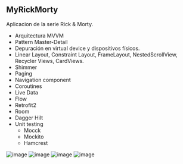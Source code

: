 ## MyRickMorty
Aplicacion de la serie Rick & Morty.

- Arquitectura MVVM
- Pattern Master-Detail
- Depuración en virtual device y dispositivos físicos.
- Linear Layout, Constraint Layout, FrameLayout, NestedScrollView, Recycler Views, CardViews.
- Shimmer
- Paging
- Navigation component
- Coroutines
- Live Data
- Flow
- Retrofit2
- Room
- Dagger Hilt
- Unit testing
  -   Mocck
  -   Mockito
  -   Hamcrest
    
    
    
![image](https://user-images.githubusercontent.com/101361708/212736528-913e0dbb-cd22-46c1-85d5-118623f562a7.png)
![image](https://user-images.githubusercontent.com/101361708/212736570-f90a762e-0090-41fc-a6f3-c01ba600c6b8.png)
![image](https://user-images.githubusercontent.com/101361708/212736608-6317421a-0db7-4a86-8036-3a5c0503eea0.png)
![image](https://user-images.githubusercontent.com/101361708/212736647-241fa33f-eb48-4589-a7f8-a02430d239e8.png)

